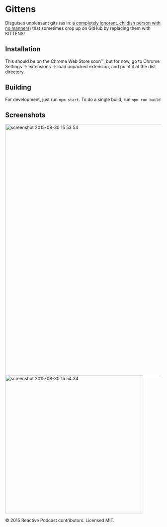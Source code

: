 # Gittens

Disguises unpleasant gits (as in: [a completely ignorant, childish person with no manners](http://www.urbandictionary.com/define.php?term=Git)) that sometimes crop up on GitHub by replacing them with KITTENS!

## Installation

This should be on the Chrome Web Store soon™, but for now, go to Chrome Settings -> extensions -> load unpacked extension, and point it at the dist directory.

## Building

For development, just run `npm start`. To do a single build, run `npm run build`

## Screenshots

<img width="807" alt="screenshot 2015-08-30 15 53 54" src="https://cloud.githubusercontent.com/assets/755844/9569927/9c6b412e-4f2f-11e5-8384-c737c1677e1b.png">

<img width="444" alt="screenshot 2015-08-30 15 54 34" src="https://cloud.githubusercontent.com/assets/755844/9569931/9fc9a554-4f2f-11e5-9010-8c82b8d38e66.png">

© 2015 Reactive Podcast contributors. Licensed MIT.
